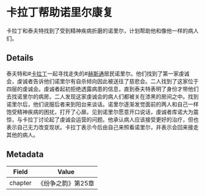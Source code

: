 # 卡拉丁帮助诺里尔康复
卡拉丁和泰夫特找到了受到精神疾病折磨的诺里尔，计划帮助他和像他一样的病人们。

## Details
泰夫特和#[卡拉丁](characters/kaladin)一起寻找走失的#[赫斯通](locations/hearthstone)居民诺里尔。他们找到了第一家虔诚会，虔诚者告诉他们诺里尔有自杀倾向因此被送往了慈悲会。二人找到了这家位于四层的虔诚会。虔诚者起初拒绝透露病患的信息，直到泰夫特表明了身份才带他们去找诺里尔的病房。二人发现这家虔诚会的病人们都被关在漆黑的房间之中。找到诺里尔后，他们说服后者来到阳台来谈话。诺里尔逐渐发觉面前的两人和自己一样饱受精神疾病的困扰，打开了心扉。见到诺里尔愿意开口说话，虔诚者库诺大为震惊，与卡拉丁讨论起了虔诚会运营的问题。他承认病人应该接受更好的治疗，但也表示自己无力改变现状。卡拉丁表示今后由自己来照看诺里尔，并表示会回来接走其他的病人。

## Metadata
| Field | Value |
| ----- | ----- |
| chapter | 《纷争之韵》第25章 |

